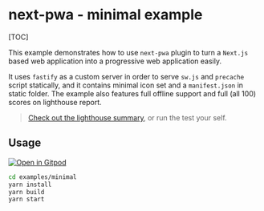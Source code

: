 # next-pwa - minimal example

[TOC]

This example demonstrates how to use `next-pwa` plugin to turn a `Next.js` based web application into a progressive web application easily.

It uses `fastify` as a custom server in order to serve `sw.js` and `precache` script statically, and it contains minimal icon set and a `manifest.json` in static folder. The example also features full offline support and full (all 100) scores on lighthouse report.

> [Check out the lighthouse summary](https://github.com/shadowwalker/next-pwa/blob/master/examples/minimal/lighthouse.pdf), or run the test your self.

## Usage

[![Open in Gitpod](https://img.shields.io/badge/Open%20In-Gitpod.io-%231966D2?style=for-the-badge&logo=gitpod)](https://gitpod.io/#https://github.com/shadowwalker/next-pwa/)

```bash
cd examples/minimal
yarn install
yarn build
yarn start
```
